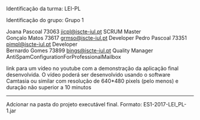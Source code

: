 Identificação da turma: LEI-PL

Identificação do grupo: Grupo 1


Joana Pascoal	73063	jicpl@iscte-iul.pt	SCRUM Master				
Gonçalo Matos	73617	grmso@iscte-iul.pt	Developer				Pedro Pascoal	73351	pjmpl@iscte-iul.pt	Developer		
Bernardo Gomes	73899	bjngs@iscte-iul.pt	Quality Manager														AntiSpamConfigurationForProfessionalMailbox

link para um vídeo no youtube com a demonstração da aplicação final
desenvolvida. O vídeo poderá ser desenvolvido usando o software Camtasia ou similar com resolução de
640*480 pixels (pelo menos) e duração não superior a 10 minutos


---------------
Adcionar na pasta do projeto executável final. Formato: ES1-2017-LEI_PL-1.jar
